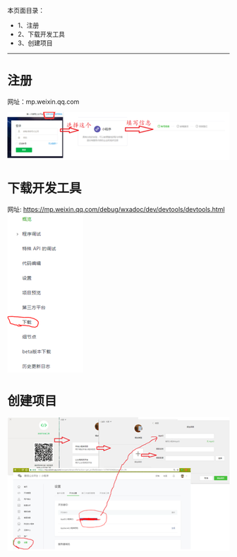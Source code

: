 本页面目录：
- 1、注册
- 2、下载开发工具
- 3、创建项目

----------
# 注册
网址：mp.weixin.qq.com

![](image/1-1.png)

# 下载开发工具
网址: https://mp.weixin.qq.com/debug/wxadoc/dev/devtools/devtools.html
![](image/1-2.png)
# 创建项目
![](image/1-3.png)